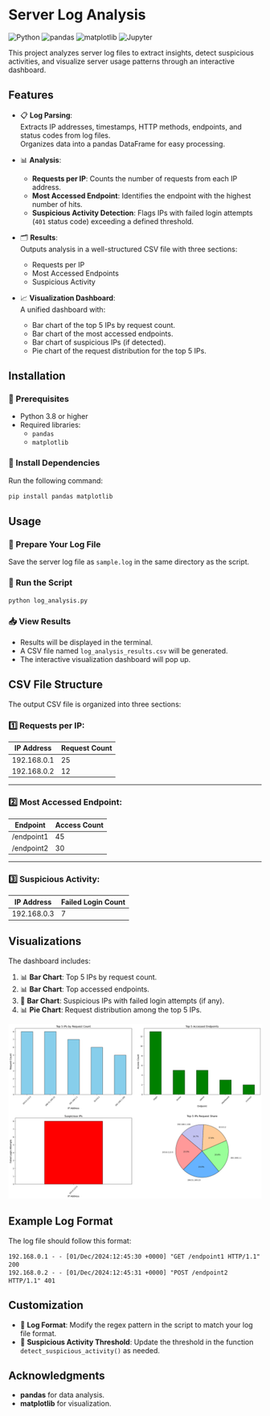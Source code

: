 
# Server Log Analysis

![Python](https://img.shields.io/badge/Python-3.8+-blue.svg) 
![pandas](https://img.shields.io/badge/pandas-1.3.3-blue.svg) 
![matplotlib](https://img.shields.io/badge/matplotlib-3.4.3-blue.svg) 
![Jupyter](https://img.shields.io/badge/Jupyter-Notebooks-orange.svg)

This project analyzes server log files to extract insights, detect suspicious activities, and visualize server usage patterns through an interactive dashboard.

## Features

- 📋 **Log Parsing**:  
  Extracts IP addresses, timestamps, HTTP methods, endpoints, and status codes from log files.  
  Organizes data into a pandas DataFrame for easy processing.
  
- 📊 **Analysis**:  
  - **Requests per IP**: Counts the number of requests from each IP address.  
  - **Most Accessed Endpoint**: Identifies the endpoint with the highest number of hits.  
  - **Suspicious Activity Detection**: Flags IPs with failed login attempts (`401` status code) exceeding a defined threshold.

- 🗂️ **Results**:  
  Outputs analysis in a well-structured CSV file with three sections:  
  - Requests per IP  
  - Most Accessed Endpoints  
  - Suspicious Activity

- 📈 **Visualization Dashboard**:  
  A unified dashboard with:  
  - Bar chart of the top 5 IPs by request count.  
  - Bar chart of the most accessed endpoints.  
  - Bar chart of suspicious IPs (if detected).  
  - Pie chart of the request distribution for the top 5 IPs.



## Installation

### 🔧 Prerequisites
- Python 3.8 or higher  
- Required libraries:
  - `pandas`
  - `matplotlib`

### 🚀 Install Dependencies
Run the following command:
```bash
pip install pandas matplotlib
```

## Usage

### 📝 Prepare Your Log File
Save the server log file as `sample.log` in the same directory as the script.

### 🚀 Run the Script
```bash
python log_analysis.py
```

### 📥 View Results
- Results will be displayed in the terminal.
- A CSV file named `log_analysis_results.csv` will be generated.
- The interactive visualization dashboard will pop up.

## CSV File Structure

The output CSV file is organized into three sections:

### 1️⃣ **Requests per IP**:
| IP Address     | Request Count |
|----------------|---------------|
| 192.168.0.1    | 25            |
| 192.168.0.2    | 12            |

---

### 2️⃣ **Most Accessed Endpoint**:
| Endpoint       | Access Count |
|----------------|--------------|
| /endpoint1     | 45           |
| /endpoint2     | 30           |

---

### 3️⃣ **Suspicious Activity**:
| IP Address     | Failed Login Count |
|----------------|--------------------|
| 192.168.0.3    | 7                  |

## Visualizations

The dashboard includes:
1. 📊 **Bar Chart**: Top 5 IPs by request count.
2. 📊 **Bar Chart**: Top accessed endpoints.
3. 🔴 **Bar Chart**: Suspicious IPs with failed login attempts (if any).
4. 📊 **Pie Chart**: Request distribution among the top 5 IPs.

![Dashboard Visualization](dashboard_visualization.png)

## Example Log Format

The log file should follow this format:
```
192.168.0.1 - - [01/Dec/2024:12:45:30 +0000] "GET /endpoint1 HTTP/1.1" 200
192.168.0.2 - - [01/Dec/2024:12:45:31 +0000] "POST /endpoint2 HTTP/1.1" 401
```

## Customization

- 🔄 **Log Format**: Modify the regex pattern in the script to match your log file format.
- 🚨 **Suspicious Activity Threshold**: Update the threshold in the function `detect_suspicious_activity()` as needed.


## Acknowledgments

- **pandas** for data analysis.  
- **matplotlib** for visualization.


